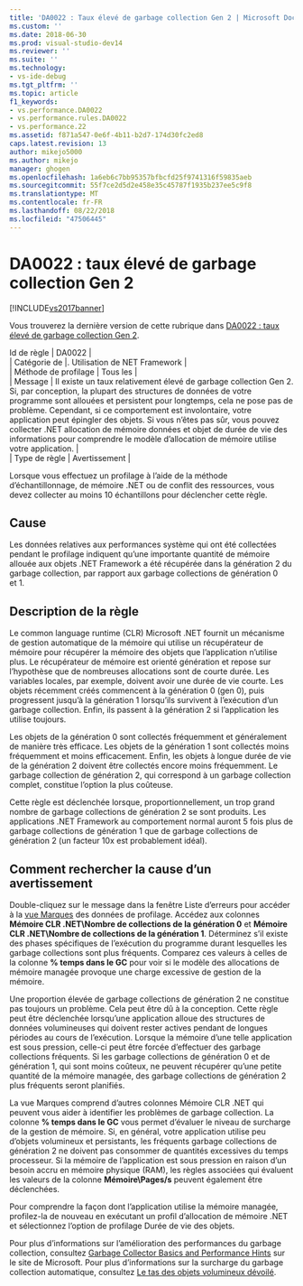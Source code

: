 ```yaml
---
title: 'DA0022 : Taux élevé de garbage collection Gen 2 | Microsoft Docs'
ms.custom: ''
ms.date: 2018-06-30
ms.prod: visual-studio-dev14
ms.reviewer: ''
ms.suite: ''
ms.technology:
- vs-ide-debug
ms.tgt_pltfrm: ''
ms.topic: article
f1_keywords:
- vs.performance.DA0022
- vs.performance.rules.DA0022
- vs.performance.22
ms.assetid: f871a547-0e6f-4b11-b2d7-174d30fc2ed8
caps.latest.revision: 13
author: mikejo5000
ms.author: mikejo
manager: ghogen
ms.openlocfilehash: 1a6eb6c7bb95357bfbcfd25f9741316f59835aeb
ms.sourcegitcommit: 55f7ce2d5d2e458e35c45787f1935b237ee5c9f8
ms.translationtype: MT
ms.contentlocale: fr-FR
ms.lasthandoff: 08/22/2018
ms.locfileid: "47506445"
---
```

# <a name="da0022-high-rate-of-gen-2-garbage-collections"></a>DA0022 : taux élevé de garbage collection Gen 2
[!INCLUDE[vs2017banner](../includes/vs2017banner.md)]

Vous trouverez la dernière version de cette rubrique dans [DA0022 : taux élevé de garbage collection Gen 2](https://docs.microsoft.com/visualstudio/profiling/da0022-high-rate-of-gen-2-garbage-collections).  
  
Id de règle | DA0022 |  
| Catégorie de |. Utilisation de NET Framework |  
| Méthode de profilage | Tous les |  
| Message | Il existe un taux relativement élevé de garbage collection Gen 2. Si, par conception, la plupart des structures de données de votre programme sont allouées et persistent pour longtemps, cela ne pose pas de problème. Cependant, si ce comportement est involontaire, votre application peut épingler des objets. Si vous n’êtes pas sûr, vous pouvez collecter .NET allocation de mémoire données et objet de durée de vie des informations pour comprendre le modèle d’allocation de mémoire utilise votre application. |  
| Type de règle | Avertissement |  
  
 Lorsque vous effectuez un profilage à l’aide de la méthode d’échantillonnage, de mémoire .NET ou de conflit des ressources, vous devez collecter au moins 10 échantillons pour déclencher cette règle.  
  
## <a name="cause"></a>Cause  
 Les données relatives aux performances système qui ont été collectées pendant le profilage indiquent qu’une importante quantité de mémoire allouée aux objets .NET Framework a été récupérée dans la génération 2 du garbage collection, par rapport aux garbage collections de génération 0 et 1.  
  
## <a name="rule-description"></a>Description de la règle  
 Le common language runtime (CLR) Microsoft .NET fournit un mécanisme de gestion automatique de la mémoire qui utilise un récupérateur de mémoire pour récupérer la mémoire des objets que l’application n’utilise plus. Le récupérateur de mémoire est orienté génération et repose sur l’hypothèse que de nombreuses allocations sont de courte durée. Les variables locales, par exemple, doivent avoir une durée de vie courte. Les objets récemment créés commencent à la génération 0 (gen 0), puis progressent jusqu’à la génération 1 lorsqu’ils survivent à l’exécution d’un garbage collection. Enfin, ils passent à la génération 2 si l’application les utilise toujours.  
  
 Les objets de la génération 0 sont collectés fréquemment et généralement de manière très efficace. Les objets de la génération 1 sont collectés moins fréquemment et moins efficacement. Enfin, les objets à longue durée de vie de la génération 2 doivent être collectés encore moins fréquemment. Le garbage collection de génération 2, qui correspond à un garbage collection complet, constitue l’option la plus coûteuse.  
  
 Cette règle est déclenchée lorsque, proportionnellement, un trop grand nombre de garbage collections de génération 2 se sont produits. Les applications .NET Framework au comportement normal auront 5 fois plus de garbage collections de génération 1 que de garbage collections de génération 2 (un facteur 10x est probablement idéal).  
  
## <a name="how-to-investigate-a-warning"></a>Comment rechercher la cause d’un avertissement  
 Double-cliquez sur le message dans la fenêtre Liste d’erreurs pour accéder à la [vue Marques](../profiling/marks-view.md) des données de profilage. Accédez aux colonnes **Mémoire CLR .NET\\Nombre de collections de la génération 0** et **Mémoire CLR .NET\\Nombre de collections de la génération 1**. Déterminez s’il existe des phases spécifiques de l’exécution du programme durant lesquelles les garbage collections sont plus fréquents. Comparez ces valeurs à celles de la colonne **% temps dans le GC** pour voir si le modèle des allocations de mémoire managée provoque une charge excessive de gestion de la mémoire.  
  
 Une proportion élevée de garbage collections de génération 2 ne constitue pas toujours un problème. Cela peut être dû à la conception. Cette règle peut être déclenchée lorsqu’une application alloue des structures de données volumineuses qui doivent rester actives pendant de longues périodes au cours de l’exécution. Lorsque la mémoire d’une telle application est sous pression, celle-ci peut être forcée d’effectuer des garbage collections fréquents. Si les garbage collections de génération 0 et de génération 1, qui sont moins coûteux, ne peuvent récupérer qu’une petite quantité de la mémoire managée, des garbage collections de génération 2 plus fréquents seront planifiés.  
  
 La vue Marques comprend d’autres colonnes Mémoire CLR .NET qui peuvent vous aider à identifier les problèmes de garbage collection. La colonne **% temps dans le GC** vous permet d’évaluer le niveau de surcharge de la gestion de mémoire. Si, en général, votre application utilise peu d’objets volumineux et persistants, les fréquents garbage collections de génération 2 ne doivent pas consommer de quantités excessives du temps processeur. Si la mémoire de l’application est sous pression en raison d’un besoin accru en mémoire physique (RAM), les règles associées qui évaluent les valeurs de la colonne **Mémoire\Pages/s** peuvent également être déclenchées.  
  
 Pour comprendre la façon dont l’application utilise la mémoire managée, profilez-la de nouveau en exécutant un profil d’allocation de mémoire .NET et sélectionnez l’option de profilage Durée de vie des objets.  
  
 Pour plus d’informations sur l’amélioration des performances du garbage collection, consultez [Garbage Collector Basics and Performance Hints](http://go.microsoft.com/fwlink/?LinkId=148226) sur le site de Microsoft. Pour plus d’informations sur la surcharge du garbage collection automatique, consultez [Le tas des objets volumineux dévoilé](http://go.microsoft.com/fwlink/?LinkId=177836).



